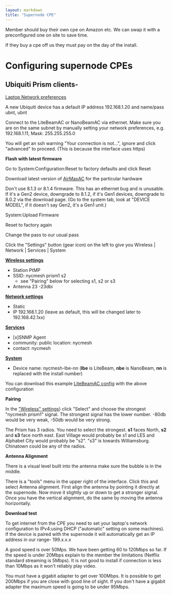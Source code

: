 ```yaml
---
layout: markdown
title: "Supernode CPE"
---
```


Member should buy their own cpe on Amazon etc. We can swap it with a preconfigured one on site to save time.

If they buy a cpe off us they must pay on the day of the install.

# Configuring supernode CPEs

## Ubiquiti Prism clients-

[Laptop Network preferences](./litebeam/netprefs.png)  

A new Ubiquiti device has a default IP address 192.168.1.20 and name/pass ubnt, ubnt

Connect to the LiteBeamAC or NanoBeamAC via ethernet. Make sure you are on the same subnet by manually setting your network preferences, e.g. 192.168.1.11, Mask: 255.255.255.0

You will get an ssh warning "Your connection is not...", ignore and click "advanced" to proceed. (This is because the interface uses https)

**Flash with latest firmware**

Go to System:Configuration:Reset to factory defaults and click Reset

Download latest version of [AirMaxAC](https://www.ubnt.com/download/airmax-ac) for the particular hardware

Don't use 8.1.3 or 8.1.4 firmware. This has an ethernet bug and is unusable. If it's a Gen2 device, downgrade to 8.1.2, if it's Gen1 devices, downgrade to 8.0.2 via the download page. (Go to the system tab, look at "DEVICE MODEL", if it doesn't say Gen2, it's a Gen1 unit.)

System:Upload Firmware

Reset to factory again

Change the pass to our usual pass

Click the "Settings" button (gear icon) on the left to give you Wireless | Network | Services | System

[**Wireless settings**](./litebeam/wireless.png)    
 * Station PtMP  
 * SSID: nycmesh prism1 s2       
	- see "Pairing" below for selecting s1, s2 or s3  
 * Antenna 23 -23dbi  
	
[**Network settings**](./litebeam/network.png)   
 * Static
 * IP 192.168.1.20  (leave as default, this will be changed later to 192.168.42.1xx)
	
[**Services**](./litebeam/services.png)   
 * [x]SNMP Agent  
 * community: public	location: nycmesh  
 * contact: nycmesh  
	
[**System**](./litebeam/system.png)  
 * Device name: nycmesh-lbe-nn (**lbe** is LiteBeam, **nbe** is NanoBeam, **nn** is replaced with the install number)

You can download this example [LiteBeamAC config](./litebeam/WA-F09FC242795C.cfg) with the above configuration

**Pairing**

In the ["Wireless" settings](./litebeam/wireless.png)) click "Select" and choose the strongest "nycmesh prism1" signal. The strongest signal has the lower number. -80db would be very weak, -50db would be very strong. 

The Prism has 3 radios. You need to select the strongest. **s1** faces North, **s2** and **s3** face north east. East Village would probably be s1 and LES and Alphabet City would probably be "s2". "s3" is towards Williamsburg. Chinatown could be any of the radios.

**Antenna Alignment**

There is a visual level built into the antenna make sure the bubble is in the middle.

There is a "tools" menu in the upper right of the interface. Click this and select Antenna alignment. First align the antenna by pointing it directly at the supernode. Now move it slightly up or down to get a stronger signal. Once you have the vertical alignment, do the same by moving the antenna horizontally.

**Download test**

To get internet from the CPE you need to set your laptop's network configuration to IPv4:using DHCP ("automatic" setting on some machines). If the device is paired with the supernode it will automatically get an IP address in our range- 199.x.x.x

A good speed is over 50Mps. We have been getting 60 to 120Mbps so far. If the speed is under 20Mbps explain to the member the limitations (Netflix standard streaming is 5Mbps). It is not good to install if connection is less than 10Mbps as it won't reliably play video.

You must have a gigabit adapter to get over 100Mbps. It is possible to get 200Mbps if you are close with good line of sight. If you don't have a gigabit adapter the maximum speed is going to be under 95Mbps.



